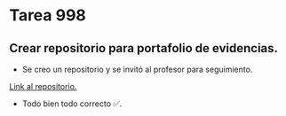 # Tarea 998

## Crear repositorio para portafolio de evidencias.

- Se creo un repositorio y se invitó al profesor para seguimiento.

[Link al repositorio.](https://github.com/GabrielAscencio/datasec25)

- Todo bien todo correcto ✅.